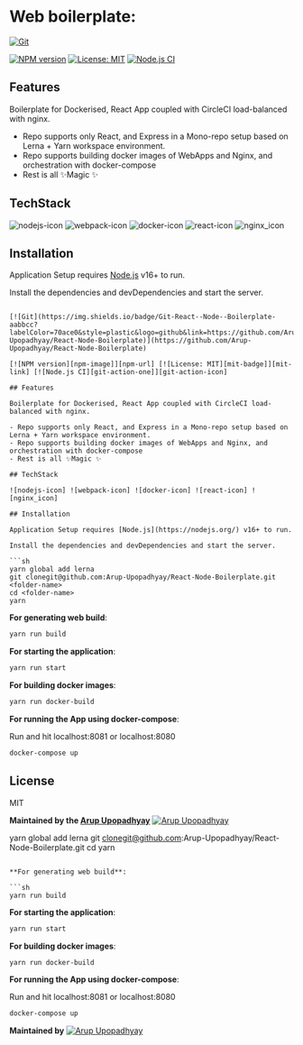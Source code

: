 # Web boilerplate:

[![Git](https://img.shields.io/badge/Git-React--Node--Boilerplate-aabbcc?labelColor=70ace0&style=plastic&logo=github&link=https://github.com/Arup-Upopadhyay/React-Node-Boilerplate)](https://github.com/Arup-Upopadhyay/React-Node-Boilerplate)

[![NPM version][npm-image]][npm-url] [![License: MIT][mit-badge]][mit-link] [![Node.js CI][git-action-one]][git-action-icon]

## Features

Boilerplate for Dockerised, React App coupled with CircleCI load-balanced with nginx.

- Repo supports only React, and Express in a Mono-repo setup based on Lerna + Yarn workspace environment.
- Repo supports building docker images of WebApps and Nginx, and orchestration with docker-compose
- Rest is all ✨Magic ✨

## TechStack

![nodejs-icon] ![webpack-icon] ![docker-icon] ![react-icon] ![nginx_icon]

## Installation

Application Setup requires [Node.js](https://nodejs.org/) v16+ to run.

Install the dependencies and devDependencies and start the server.

```sh# Web boilerplate:

[![Git](https://img.shields.io/badge/Git-React--Node--Boilerplate-aabbcc?labelColor=70ace0&style=plastic&logo=github&link=https://github.com/Arup-Upopadhyay/React-Node-Boilerplate)](https://github.com/Arup-Upopadhyay/React-Node-Boilerplate)

[![NPM version][npm-image]][npm-url] [![License: MIT][mit-badge]][mit-link] [![Node.js CI][git-action-one]][git-action-icon]

## Features

Boilerplate for Dockerised, React App coupled with CircleCI load-balanced with nginx.

- Repo supports only React, and Express in a Mono-repo setup based on Lerna + Yarn workspace environment.
- Repo supports building docker images of WebApps and Nginx, and orchestration with docker-compose
- Rest is all ✨Magic ✨

## TechStack

![nodejs-icon] ![webpack-icon] ![docker-icon] ![react-icon] ![nginx_icon]

## Installation

Application Setup requires [Node.js](https://nodejs.org/) v16+ to run.

Install the dependencies and devDependencies and start the server.

```sh
yarn global add lerna
git clonegit@github.com:Arup-Upopadhyay/React-Node-Boilerplate.git <folder-name>
cd <folder-name>
yarn
```

**For generating web build**:

```sh
yarn run build
```

**For starting the application**:

```sh
yarn run start
```

**For building docker images**:

```sh
yarn run docker-build
```

**For running the App using docker-compose**:

Run and hit localhost:8081 or localhost:8080

```sh
docker-compose up
```

## License

MIT

**Maintained by the [Arup Upopadhyay]**
[![Arup Upopadhyay](https://img.shields.io/badge/Arup%20Upopadhyay-contributor-aabbcc?labelColor=70ace0&style=plastic&link=https://www.linkedin.com/in/arupupopadhyay/)](https://www.linkedin.com/in/arupupopadhyay/)

[//]: # "These are reference links used in the body of this note and get stripped out when the markdown processor does its job. There is no need to format it nicely because it shouldn't be seen. Thanks SO - http://stackoverflow.com/questions/4823468/store-comments-in-markdown-syntax"
[arup upopadhyay]: https://www.linkedin.com/in/arupupopadhyay/
[npm-url]: https://npmjs.org/package/eslint-plugin-react
[git-action-icon]: https://github.com/Arup-Upopadhyay/Web-CircleCI-Boilerplate/actions/workflows/main.yml
[npm-image]: https://img.shields.io/npm/v/eslint-plugin-react.svg
[git-action-one]: https://github.com/Arup-Upopadhyay/Web-CircleCI-Boilerplate/actions/workflows/main.yml/badge.svg?branch=main&event=push
[mit-badge]: https://img.shields.io/badge/License-MIT-green.svg
[mit-link]: https://opensource.org/licenses/MIT
[nodejs-icon]: https://img.shields.io/badge/nodejs-latest-aabbcc?labelColor=2c7391&style=plastic&logo=Node.js
[webpack-icon]: https://img.shields.io/badge/docker-latest-aabbcc?labelColor=2c7391&style=plastic&logo=webpack
[docker-icon]: https://img.shields.io/badge/docker-latest-aabbcc?labelColor=2c7391&style=plastic&logo=docker
[react-icon]: https://img.shields.io/badge/react-latest-aabbcc?labelColor=2c7391&style=plastic&logo=react
[nginx_icon]: https://img.shields.io/badge/nginx-latest-aabbcc?labelColor=2c7391&style=plastic&logo=nginx

yarn global add lerna
git clonegit@github.com:Arup-Upopadhyay/React-Node-Boilerplate.git <folder-name>
cd <folder-name>
yarn
```

**For generating web build**:

```sh
yarn run build
```

**For starting the application**:

```sh
yarn run start
```

**For building docker images**:

```sh
yarn run docker-build
```

**For running the App using docker-compose**:

Run and hit localhost:8081 or localhost:8080

```sh
docker-compose up
```
**Maintained by** [![Arup Upopadhyay](https://img.shields.io/badge/Arup%20Upopadhyay-contributor-aabbcc?labelColor=70ace0&style=plastic&link=https://www.linkedin.com/in/arupupopadhyay/)](https://www.linkedin.com/in/arupupopadhyay/)

[//]: # "These are reference links used in the body of this note and get stripped out when the markdown processor does its job. There is no need to format it nicely because it shouldn't be seen. Thanks SO - http://stackoverflow.com/questions/4823468/store-comments-in-markdown-syntax"
[arup upopadhyay]: https://www.linkedin.com/in/arupupopadhyay/
[npm-url]: https://npmjs.org/package/eslint-plugin-react
[git-action-icon]: https://github.com/Arup-Upopadhyay/Web-CircleCI-Boilerplate/actions/workflows/main.yml
[npm-image]: https://img.shields.io/npm/v/eslint-plugin-react.svg
[git-action-one]: https://github.com/Arup-Upopadhyay/Web-CircleCI-Boilerplate/actions/workflows/main.yml/badge.svg?branch=main&event=push
[mit-badge]: https://img.shields.io/badge/License-MIT-green.svg
[mit-link]: https://opensource.org/licenses/MIT
[nodejs-icon]: https://img.shields.io/badge/nodejs-latest-aabbcc?labelColor=2c7391&style=plastic&logo=Node.js
[webpack-icon]: https://img.shields.io/badge/docker-latest-aabbcc?labelColor=2c7391&style=plastic&logo=webpack
[docker-icon]: https://img.shields.io/badge/docker-latest-aabbcc?labelColor=2c7391&style=plastic&logo=docker
[react-icon]: https://img.shields.io/badge/react-latest-aabbcc?labelColor=2c7391&style=plastic&logo=react
[nginx_icon]: https://img.shields.io/badge/nginx-latest-aabbcc?labelColor=2c7391&style=plastic&logo=nginx
